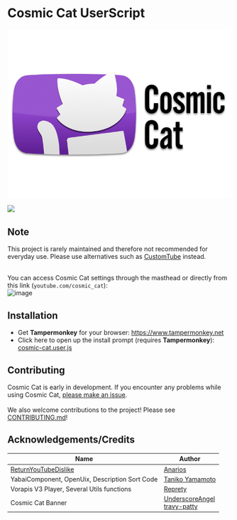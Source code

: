 # Cosmic Cat UserScript
<p align="center">
    <picture>
        <source media="(prefers-color-scheme: dark)" srcset="https://github.com/thistlecafe/cosmic-cat-branding/blob/main/banner_light.png?raw=true">
        <img src="https://github.com/thistlecafe/cosmic-cat-branding/blob/main/banner.png?raw=true" alt="Cosmic Cat Banner">
    </picture>
</p>

![](https://img.shields.io/badge/version-0.6.x-purple?style=flat-square)

## Note
This project is rarely maintained and therefore not recommended for everyday use. Please use alternatives such as [CustomTube](https://github.com/lightbeam24/customtube) instead.<br/><br/>

You can access Cosmic Cat settings through the masthead or directly from this link (`youtube.com/cosmic_cat`):<br/>![image](https://github.com/thistlecafe/cosmic-cat/assets/79811506/3cc61d60-b9db-44a6-b8c5-eb858f83db08)


## Installation
- Get **Tampermonkey** for your browser: https://www.tampermonkey.net<br/>
- Click here to open up the install prompt (requires **Tampermonkey**): [cosmic-cat.user.js](https://github.com/ciulinuwu/cosmic-cat/raw/main/cosmic-cat.user.js)

## Contributing
Cosmic Cat is early in development. If you encounter any problems while using Cosmic Cat, [please make an issue](https://github.com/thistlecafe/cosmic-cat/issues/new?template=bug-issue.yml).<br/></br>
We also welcome contributions to the project! Please see [CONTRIBUTING.md](https://github.com/thistlecafe/cosmic-cat/blob/main/CONTRIBUTING.md)!
 
## Acknowledgements/Credits
| Name | Author |
| ------------- | ------------- |
| [ReturnYouTubeDislike](https://github.com/Anarios/return-youtube-dislike) | [Anarios](https://github.com/Anarios) |
| YabaiComponent, OpenUix, Description Sort Code | [Taniko Yamamoto](https://github.com/YukisCoffee) |
| Vorapis V3 Player, Several Utils functions | [Reprety](https://github.com/VORAPIS) |
| Cosmic Cat Banner | [UnderscoreAngel](https://github.com/UnderscoreAngel)</br>[travy-patty](https://github.com/travy-patty) |
